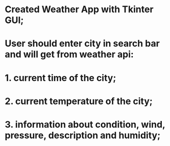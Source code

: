 # Created Weather App with Tkinter GUI;
# User should enter city in search bar and will get from weather api:
# 1. current time of the city;
# 2. current temperature of the city;
# 3. information about condition, wind, pressure, description and humidity;
